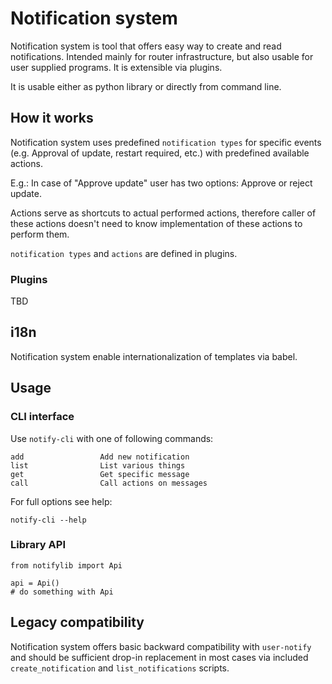 # Notification system

Notification system is tool that offers easy way to create and read notifications. Intended mainly for router infrastructure, but also usable for user supplied programs. It is extensible via plugins.

It is usable either as python library or directly from command line.

## How it works

Notification system uses predefined `notification types` for specific events (e.g. Approval of update, restart required, etc.) with predefined available actions.

E.g.: In case of "Approve update" user has two options: Approve or reject update.

Actions serve as shortcuts to actual performed actions, therefore caller of these actions doesn't need to know implementation of these actions to perform them.

`notification types` and `actions` are defined in plugins.

### Plugins

TBD

## i18n

Notification system enable internationalization of templates via babel.

## Usage

### CLI interface


Use `notify-cli` with one of following commands:

```
add                 Add new notification
list                List various things
get                 Get specific message
call                Call actions on messages
```

For full options see help:

```
notify-cli --help
```

### Library API

```
from notifylib import Api

api = Api()
# do something with Api
```

## Legacy compatibility

Notification system offers basic backward compatibility with `user-notify` and should be sufficient drop-in replacement in most cases via included `create_notification` and `list_notifications` scripts. 
